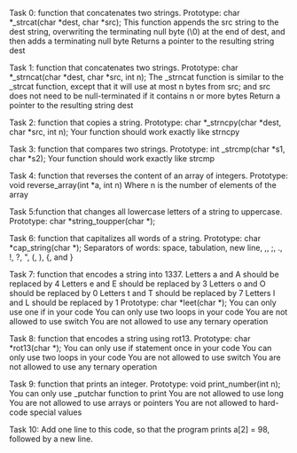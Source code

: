 Task 0: function that concatenates two strings.
Prototype: char *_strcat(char *dest, char *src);
This function appends the src string to the dest string, overwriting the terminating null byte (\0) at the end of dest, and then adds a terminating null byte
Returns a pointer to the resulting string dest


Task 1: function that concatenates two strings.
Prototype: char *_strncat(char *dest, char *src, int n);
The _strncat function is similar to the _strcat function, except that
it will use at most n bytes from src; and
src does not need to be null-terminated if it contains n or more bytes
Return a pointer to the resulting string dest


Task 2: function that copies a string.
Prototype: char *_strncpy(char *dest, char *src, int n);
Your function should work exactly like strncpy


Task 3: function that compares two strings.
Prototype: int _strcmp(char *s1, char *s2);
Your function should work exactly like strcmp


Task 4: function that reverses the content of an array of integers.
Prototype: void reverse_array(int *a, int n)
Where n is the number of elements of the array




Task 5:function that changes all lowercase letters of a string to uppercase.
Prototype: char *string_toupper(char *);





Task 6: function that capitalizes all words of a string.
Prototype: char *cap_string(char *);
Separators of words: space, tabulation, new line, ,, ;, ., !, ?, ", (, ), {, and }


Task 7: function that encodes a string into 1337.
Letters a and A should be replaced by 4
Letters e and E should be replaced by 3
Letters o and O should be replaced by 0
Letters t and T should be replaced by 7
Letters l and L should be replaced by 1
Prototype: char *leet(char *);
You can only use one if in your code
You can only use two loops in your code
You are not allowed to use switch
You are not allowed to use any ternary operation



Task 8: function that encodes a string using rot13.
Prototype: char *rot13(char *);
You can only use if statement once in your code
You can only use two loops in your code
You are not allowed to use switch
You are not allowed to use any ternary operation



Task 9: function that prints an integer.
Prototype: void print_number(int n);
You can only use _putchar function to print
You are not allowed to use long
You are not allowed to use arrays or pointers
You are not allowed to hard-code special values


Task 10: Add one line to this code, so that the program prints a[2] = 98, followed by a new line.




